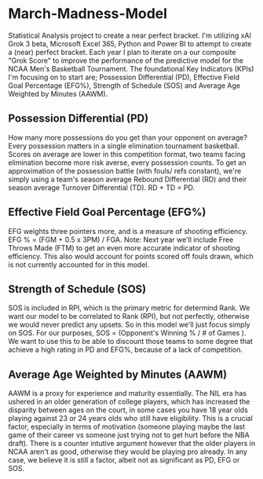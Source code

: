 # March-Madness-Model
Statistical Analysis project to create a near perfect bracket. I'm utilizing xAI Grok 3 beta, Microsoft Excel 365, Python and Power BI to attempt to create a (near) perfect bracket. Each year I plan to iterate on a our composite "Grok Score" to improve the performance of the predictive model for the NCAA Men's Basketball Tournament. The foundational Key Indicators (KPIs) I'm focusing on to start are; Possession Differential (PD), Effective Field Goal Percentage (EFG%), Strength of Schedule (SOS) and Average Age Weighted by Minutes (AAWM). 

## Possession Differential (PD)
How many more possessions do you get than your opponent on average? Every possession matters in a single elimination tournament basketball. Scores on average are lower in this competition format, two teams facing elimination become more risk averse, every possession counts. To get an approximation of the possession battle (with fouls/ refs constant), we're simply using a team's season average Rebound Differential (RD) and their season average Turnover Differential (TD). RD + TD = PD. 

## Effective Field Goal Percentage (EFG%)
EFG weights three pointers more, and is a measure of shooting efficiency. EFG % = (FGM + 0.5 x 3PM) / FGA. Note: Next year we'll include Free Throws Made (FTM) to get an even more accurate indicator of shooting efficiency. This also would account for points scored off fouls drawn, which is not currently accounted for in this model. 

## Strength of Schedule (SOS)
SOS is included in RPI, which is the primary metric for determind Rank. We want our model to be correlated to Rank (RPI), but not perfectly, otherwise we would never predict any upsets. So in this model we'll just focus simply on SOS. For our purposes, SOS = (Opponent's Winning % / # of Games ). We want to use this to be able to discount those teams to some degree that achieve a high rating in PD and EFG%, because of a lack of competition. 

## Average Age Weighted by Minutes (AAWM)
AAWM is a proxy for experience and maturity essentially. The NIL era has ushered in an older generation of college players, which has increased the disparity between ages on the court, in some cases you have 18 year olds playing against 23 or 24 years olds who still have eligibility. This is a crucial factor, especially in terms of motivation (someone playing maybe the last game of their career vs someone just trying not to get hurt before the NBA draft). There is a counter intutive argument however that the older players in NCAA aren't as good, otherwise they would be playing pro already. In any case, we believe it is still a factor, albeit not as significant as PD, EFG or SOS. 

